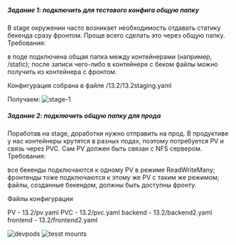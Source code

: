 <h5> Задание 1: подключить для тестового конфига общую папку
</h5> 
В stage окружении часто возникает необходимость отдавать статику бекенда сразу фронтом. Проще всего сделать это через общую папку. Требования:

в поде подключена общая папка между контейнерами (например, /static);
после записи чего-либо в контейнере с беком файлы можно получить из контейнера с фронтом.

Конфигурация собрана в файле /13.2/13.2staging.yaml



Получаем:
![stage-1](https://user-images.githubusercontent.com/54946404/126811591-e6ca689e-59dc-4a84-8ee9-052395d9a479.png)






<h5> Задание 2: подключить общую папку для прода
</h5> 
Поработав на stage, доработки нужно отправить на прод. В продуктиве у нас контейнеры крутятся в разных подах, поэтому потребуется PV и связь через PVC. Сам PV должен быть связан с NFS сервером. Требования:

все бекенды подключаются к одному PV в режиме ReadWriteMany;
фронтенды тоже подключаются к этому же PV с таким же режимом;
файлы, созданные бекендом, должны быть доступны фронту.



Файлы конфигурации

PV - 13.2/pv.yaml
PVC - 13.2/pvc.yaml
backend - 13.2/backend2.yaml
frontend - 13.2/frontend2.yaml

![devpods](https://user-images.githubusercontent.com/54946404/126811607-b035b3f8-9775-486b-bfe6-52ef56cb7d50.png)
![tesst mounts](https://user-images.githubusercontent.com/54946404/126811618-e9e70313-5d63-4bec-bbaa-a6f01e16e042.png)


